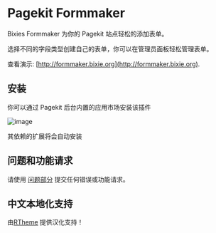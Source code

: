 # Pagekit Formmaker

Bixies Formmaker 为你的 Pagekit 站点轻松的添加表单。

选择不同的字段类型创建自己的表单，你可以在管理员面板轻松管理表单。

查看演示: [http://formmaker.bixie.org](http://formmaker.bixie.org).

## 安装

你可以通过 Pagekit 后台内置的应用市场安装该插件

![image](http://cdn.guxin.net/bixie.jpg)

其依赖的扩展将会自动安装

## 问题和功能请求

请使用 [问题部分](https://github.com/Bixie/pagekit-formmaker/issues) 提交任何错误或功能请求。

## 中文本地化支持

由[RTheme](http://www.rtheme.com) 提供汉化支持！
